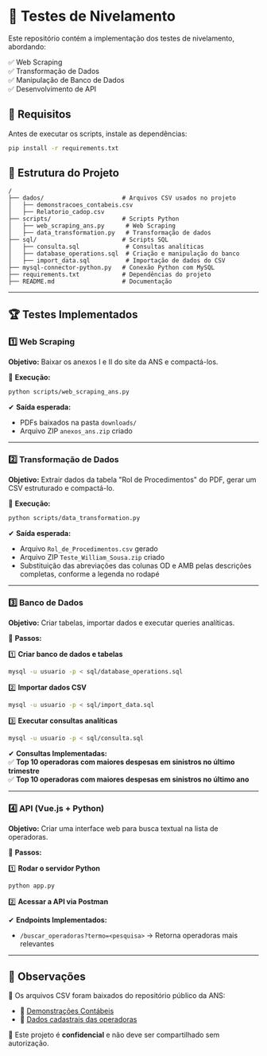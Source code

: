 # 📌 Testes de Nivelamento

Este repositório contém a implementação dos testes de nivelamento, abordando:

✅ Web Scraping  
✅ Transformação de Dados  
✅ Manipulação de Banco de Dados  
✅ Desenvolvimento de API  

## 🔧 Requisitos  

Antes de executar os scripts, instale as dependências:  

```bash
pip install -r requirements.txt
```  

## 🚀 Estrutura do Projeto  

```
/
├── dados/                      # Arquivos CSV usados no projeto
│   ├── demonstracoes_contabeis.csv
│   ├── Relatorio_cadop.csv
├── scripts/                    # Scripts Python
│   ├── web_scraping_ans.py      # Web Scraping
│   ├── data_transformation.py   # Transformação de dados
├── sql/                        # Scripts SQL
│   ├── consulta.sql             # Consultas analíticas
│   ├── database_operations.sql  # Criação e manipulação do banco
│   ├── import_data.sql          # Importação de dados do CSV
├── mysql-connector-python.py   # Conexão Python com MySQL
├── requirements.txt            # Dependências do projeto
├── README.md                   # Documentação
```

---

## 🏆 Testes Implementados  

### 1️⃣ Web Scraping  
**Objetivo:** Baixar os anexos I e II do site da ANS e compactá-los.  

📌 **Execução:**  
```bash
python scripts/web_scraping_ans.py
```  
✔ **Saída esperada:**  
- PDFs baixados na pasta `downloads/`  
- Arquivo ZIP `anexos_ans.zip` criado  

---

### 2️⃣ Transformação de Dados  
**Objetivo:** Extrair dados da tabela "Rol de Procedimentos" do PDF, gerar um CSV estruturado e compactá-lo.  

📌 **Execução:**  
```bash
python scripts/data_transformation.py
```  
✔ **Saída esperada:**  
- Arquivo `Rol_de_Procedimentos.csv` gerado  
- Arquivo ZIP `Teste_William_Sousa.zip` criado  
- Substituição das abreviações das colunas OD e AMB pelas descrições completas, conforme a legenda no rodapé 

---

### 3️⃣ Banco de Dados  
**Objetivo:** Criar tabelas, importar dados e executar queries analíticas.  

📌 **Passos:**  

1️⃣ **Criar banco de dados e tabelas**  
```bash
mysql -u usuario -p < sql/database_operations.sql
```  

2️⃣ **Importar dados CSV**  
```bash
mysql -u usuario -p < sql/import_data.sql
```  

3️⃣ **Executar consultas analíticas**  
```bash
mysql -u usuario -p < sql/consulta.sql
```  

✔ **Consultas Implementadas:**  
✅ **Top 10 operadoras com maiores despesas em sinistros no último trimestre**  
✅ **Top 10 operadoras com maiores despesas em sinistros no último ano**  

---

### 4️⃣ API (Vue.js + Python)  
**Objetivo:** Criar uma interface web para busca textual na lista de operadoras.  

📌 **Passos:**  

1️⃣ **Rodar o servidor Python**  
```bash
python app.py
```  

2️⃣ **Acessar a API via Postman**  

✔ **Endpoints Implementados:**  
- `/buscar_operadoras?termo=<pesquisa>` → Retorna operadoras mais relevantes  

---

## 📝 Observações  

📌 Os arquivos CSV foram baixados do repositório público da ANS:  
- 📄 [Demonstrações Contábeis](https://dadosabertos.ans.gov.br/FTP/PDA/demonstracoes_contabeis/)  
- 📄 [Dados cadastrais das operadoras](https://dadosabertos.ans.gov.br/FTP/PDA/operadoras_de_plano_de_saude_ativas/)  

📌 Este projeto é **confidencial** e não deve ser compartilhado sem autorização.  

